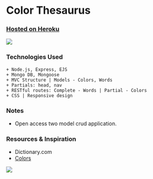 # Color Thesaurus

### [Hosted on Heroku](https://colorthesaurus.herokuapp.com/)

![](http://i.imgur.com/kW6Bx5U.png)

### Technologies Used

```
+ Node.js, Express, EJS
+ Mongo DB, Mongoose
+ MVC Structure | Models - Colors, Words
+ Partials: head, nav
+ RESTful routes: Complete - Words | Partial - Colors
+ CSS | Responsive design
```

### Notes
+ Open access two model crud application.  

### Resources & Inspiration
+ Dictionary.com
+ [Colors](http://clrs.cc/)

![](http://i.imgur.com/fJfoZZm.png)
